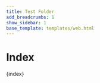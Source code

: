```yaml
---
title: Test Folder
add_breadcrumbs: 1
show_sidebar: 1
base_template: templates/web.html
---
```


# Index

{index}
